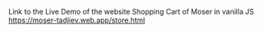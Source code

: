 Link to the Live Demo of the website Shopping Cart of Moser in vanilla JS  
https://moser-tadjiev.web.app/store.html
